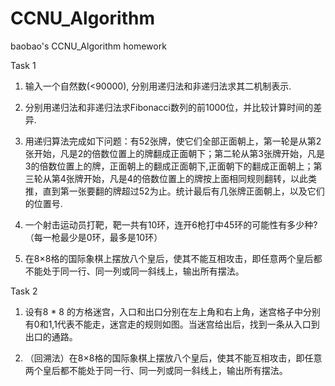 # CCNU_Algorithm
baobao's CCNU_Algorithm homework

Task 1
1.	输入一个自然数(<90000),  分别用递归法和非递归法求其二机制表示.

2.	分别用递归法和非递归法求Fibonacci数列的前1000位，并比较计算时间的差异.

3.	用递归算法完成如下问题：有52张牌，使它们全部正面朝上，第一轮是从第2张开始，凡是2的倍数位置上的牌翻成正面朝下；第二轮从第3张牌开始，凡是3的倍数位置上的牌，正面朝上的翻成正面朝下,正面朝下的翻成正面朝上；第三轮从第4张牌开始，凡是4的倍数位置上的牌按上面相同规则翻转，以此类推，直到第一张要翻的牌超过52为止。统计最后有几张牌正面朝上，以及它们的位置号.

4.	 一个射击运动员打靶，靶一共有10环，连开6枪打中45环的可能性有多少种? （每一枪最少是0环，最多是10环）

5.	 在8×8格的国际象棋上摆放八个皇后，使其不能互相攻击，即任意两个皇后都不能处于同一行、同一列或同一斜线上，输出所有摆法。


Task 2
1.   设有8 * 8 的方格迷宫，入口和出口分别在左上角和右上角，迷宫格子中分别有0和1,1代表不能走，迷宫走的规则如图。当迷宫给出后，找到一条从入口到出口的通路。


2.   （回溯法）在8×8格的国际象棋上摆放八个皇后，使其不能互相攻击，即任意两个皇后都不能处于同一行、同一列或同一斜线上，输出所有摆法。


